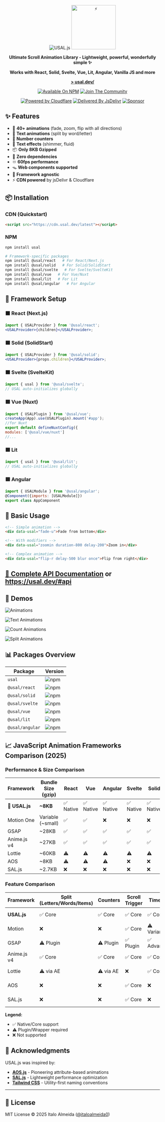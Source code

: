 <div align="center">

  <picture>
    <source media="(prefers-color-scheme: dark)" 
            srcset="https://raw.githubusercontent.com/usaljs/usal/refs/heads/main/assets/brand/usal_logo_dark.svg">
    <img src="https://raw.githubusercontent.com/usaljs/usal/refs/heads/main/assets/brand/usal_logo.svg" alt="USAL.js">
  </picture>
  <picture>
    <img width="144" height="144" src="https://raw.githubusercontent.com/usaljs/usal/refs/heads/main/assets/brand/usal_icon_512.webp" alt="⚡">
  </picture>

**Ultimate Scroll Animation Library - Lightweight, powerful, wonderfully simple ✨**

**Works with React, Solid, Svelte, Vue, Lit, Angular, Vanilla JS and more**

**[> usal.dev/](https://usal.dev/)**

[![Available On NPM](https://badgers.space/badge/AVAILABLE%20ON/NPM/red?icon=cssgg-npm&theme=tailwind)](https://npmjs.com/package/usal) [![Join The Community](https://badgers.space/badge/JOIN%20THE%20COMMUNITY/DISCORD/black?icon=feather-message-circle&theme=tailwind)](https://discord.usal.dev/)

[![Powered by Cloudflare](https://badgers.space/badge/POWERED%20BY/CLOUDFLARE/orange?icon=feather-cloud-lightning&theme=tailwind)](https://www.cloudflare.com/) [![Delivered By JsDelivr](https://badgers.space/badge/DELIVERED%20BY/JSDELIVR/blue?icon=feather-download-cloud&theme=tailwind)](https://jsdelivr.com) [![Sponsor](https://badgers.space/badge/BECOMING%20A/SPONSOR/pink?icon=feather-heart&theme=tailwind)](https://github.com/sponsors/italoalmeida0)

</div>

## ✨ Features

- 🎯 **40+ animations** (fade, zoom, flip with all directions)
- 📝 **Text animations** (split by word/letter)
- 🔢 **Number counters**
- 🎨 **Text effects** (shimmer, fluid)
- 📦 **Only 8KB Gzipped**
- 🚀 **Zero dependencies**
- ♾ **60fps performance**
- 🪤 **Web components supported**
- 🔧 **Framework agnostic**
- ⚡ **CDN powered** by jsDelivr & Cloudflare

## 📦 Installation

### CDN (Quickstart)

```html
<script src="https://cdn.usal.dev/latest"></script>
```

### NPM

```bash
npm install usal

# Framework-specific packages
npm install @usal/react   # For React/Next.js
npm install @usal/solid   # For Solid/SolidStart
npm install @usal/svelte   # For Svelte/SvelteKit
npm install @usal/vue   # For Vue/Nuxt
npm install @usal/lit   # For Lit
npm install @usal/angular   # For Angular
```

## 🚀 Framework Setup

### ⬛ React (Next.js)

```jsx
import { USALProvider } from '@usal/react';
<USALProvider>{children}</USALProvider>;
```

### 🟦 Solid (SolidStart)

```jsx
import { USALProvider } from '@usal/solid';
<USALProvider>{props.children}</USALProvider>;
```

### 🟧 Svelte (SvelteKit)

```js
import { usal } from '@usal/svelte';
// USAL auto-initializes globally
```

### 🟩 Vue (Nuxt)

```js
import { USALPlugin } from '@usal/vue';
createApp(App).use(USALPlugin).mount('#app');
//for Nuxt
export default defineNuxtConfig({
modules: ['@usal/vue/nuxt']
//...
```

### 🟪 Lit

```js
import { usal } from '@usal/lit';
// USAL auto-initializes globally
```

### 🟥 Angular

```js
import { USALModule } from '@usal/angular';
@Component({imports: [USALModule]})
export class AppComponent
```

## 📐 Basic Usage

```html
<!-- Simple animation -->
<div data-usal="fade-u">Fade from bottom</div>

<!-- With modifiers -->
<div data-usal="zoomin duration-800 delay-200">Zoom in</div>

<!-- Complex animation -->
<div data-usal="flip-r delay-500 blur once">Flip from right</div>
```

## [📖 Complete API Documentation](https://github.com/usaljs/usal/wiki/API-Documentation) or https://usal.dev/#api

## 🎲 Demos

![Animations](https://github.com/usaljs/usal/raw/main/assets/all.gif)

![Text Animations](https://github.com/usaljs/usal/raw/main/assets/text.gif)

![Count Animations](https://github.com/usaljs/usal/raw/main/assets/count.gif)

![Split Animations](https://github.com/usaljs/usal/raw/main/assets/split.gif)

## 📊 Packages Overview

| Package         | Version                                                                                                                                        |
| --------------- | ---------------------------------------------------------------------------------------------------------------------------------------------- |
| `usal`          | ![npm](https://badge.usal.dev/?nn&ps=%40usal%2Freact%2C%40usal%2Fsolid%2C%40usal%2Fsvelte%2C%40usal%2Fvue%2C%40usal%2Flit%2C%40usal%2Fangular) |
| `@usal/react`   | ![npm](https://badge.usal.dev/?nn&p=%40usal%2Freact&color=grey)                                                                                |
| `@usal/solid`   | ![npm](https://badge.usal.dev/?nn&p=%40usal%2Fsolid&color=blue)                                                                                |
| `@usal/svelte`  | ![npm](https://badge.usal.dev/?nn&p=%40usal%2Fsvelte&color=orange)                                                                             |
| `@usal/vue`     | ![npm](https://badge.usal.dev/?nn&p=%40usal%2Fvue&color=green)                                                                                 |
| `@usal/lit`     | ![npm](https://badge.usal.dev/?nn&p=%40usal%2Flit&color=cyan)                                                                                  |
| `@usal/angular` | ![npm](https://badge.usal.dev/?nn&p=%40usal%2Fangular&color=red)                                                                               |

## 📈 JavaScript Animation Frameworks Comparison (2025)

### Performance & Size Comparison

| Framework      | Bundle Size (gzip) | React     | Vue       | Angular   | Svelte    | Solid     | Lit       | Vanilla |
| -------------- | ------------------ | --------- | --------- | --------- | --------- | --------- | --------- | ------- |
| **🚀 USAL.js** | **~8KB**           | ✅ Native | ✅ Native | ✅ Native | ✅ Native | ✅ Native | ✅ Native | ✅      |
| Motion One     | Variable (~small)  | ✅        | ✅        | ❌        | ❌        | ❌        | ❌        | ✅      |
| GSAP           | ~28KB              | ✅        | ✅        | ✅        | ✅        | ✅        | ✅        | ✅      |
| Anime.js v4    | ~27KB              | ✅        | ✅        | ✅        | ✅        | ✅        | ✅        | ✅      |
| Lottie         | ~60KB              | ⚠️        | ⚠️        | ⚠️        | ⚠️        | ⚠️        | ⚠️        | ✅      |
| AOS            | ~8KB               | ⚠️        | ⚠️        | ⚠️        | ❌        | ❌        | ❌        | ✅      |
| SAL.js         | ~2.7KB             | ❌        | ❌        | ❌        | ❌        | ❌        | ❌        | ✅      |

### Feature Comparison

| Framework   | Split (Letters/Words/Items) | Counters  | Scroll Trigger | Timeline    | SVG       | Learning      |
| ----------- | --------------------------- | --------- | -------------- | ----------- | --------- | ------------- |
| **USAL.js** | ✅ Core                     | ✅ Core   | ✅ Core        | ✅ Core     | ❌        | **Very Easy** |
| Motion      | ❌                          | ❌        | ✅ Core        | ⚠️ Variants | ✅ Core   | Medium        |
| GSAP        | ⚠️ Plugin                   | ⚠️ Plugin | ✅ Plugin      | ✅ Advanced | ⚠️ Plugin | Complex       |
| Anime.js v4 | ✅ Core                     | ✅ Core   | ✅ Core        | ✅ Core     | ✅ Core   | Medium        |
| Lottie      | ⚠️ via AE                   | ⚠️ via AE | ❌             | ✅ Core     | ✅ Core   | Complex       |
| AOS         | ❌                          | ❌        | ✅ Core        | ❌          | ❌        | Very Easy     |
| SAL.js      | ❌                          | ❌        | ✅ Core        | ❌          | ❌        | Very Easy     |

**Legend:**

- ✅ Native/Core support
- ⚠️ Plugin/Wrapper required
- ❌ Not supported

## 🙏 Acknowledgments

USAL.js was inspired by:

- **[AOS.js](https://github.com/michalsnik/aos)** - Pioneering attribute-based animations
- **[SAL.js](https://github.com/mciastek/sal)** - Lightweight performance optimization
- **[Tailwind CSS](https://tailwindcss.com)** - Utility-first naming conventions

---

## 📄 License

MIT License © 2025 Italo Almeida ([@italoalmeida0](https://github.com/italoalmeida0))
